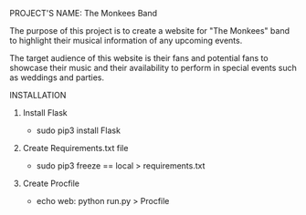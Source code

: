 PROJECT'S NAME: The Monkees Band

The purpose of this project is to create a website for "The Monkees" band to 
highlight their musical information of any upcoming events.

The target audience of this website is their fans and potential fans to showcase
their music and their availability to perform in special events such as weddings
and parties.



INSTALLATION
1. Install Flask
   - sudo pip3 install Flask

2. Create Requirements.txt file
    - sudo pip3 freeze == local > requirements.txt
    
3. Create Procfile
    - echo web: python run.py > Procfile
 